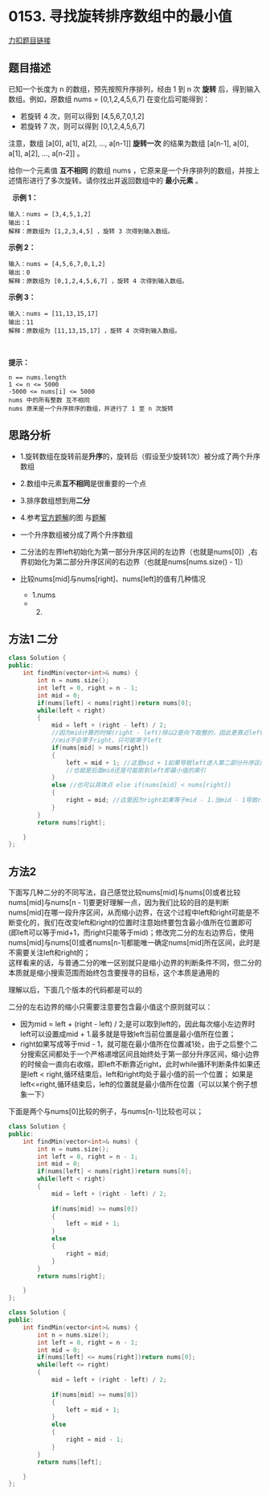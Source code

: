 # 0153. 寻找旋转排序数组中的最小值

[力扣题目链接](https://leetcode-cn.com/problems/find-minimum-in-rotated-sorted-array/)   


## 题目描述  

已知一个长度为 n 的数组，预先按照升序排列，经由 1 到 n 次 **旋转** 后，得到输入数组。例如，原数组 nums = [0,1,2,4,5,6,7] 在变化后可能得到：    
* 若旋转 4 次，则可以得到 [4,5,6,7,0,1,2]  
* 若旋转 7 次，则可以得到 [0,1,2,4,5,6,7]  

注意，数组 [a[0], a[1], a[2], ..., a[n-1]] **旋转一次** 的结果为数组 [a[n-1], a[0], a[1], a[2], ..., a[n-2]] 。  

给你一个元素值 **互不相同** 的数组 nums ，它原来是一个升序排列的数组，并按上述情形进行了多次旋转。请你找出并返回数组中的 **最小元素** 。  

 
**示例 1：**

    输入：nums = [3,4,5,1,2]
    输出：1
    解释：原数组为 [1,2,3,4,5] ，旋转 3 次得到输入数组。

**示例 2：**

    输入：nums = [4,5,6,7,0,1,2]
    输出：0
    解释：原数组为 [0,1,2,4,5,6,7] ，旋转 4 次得到输入数组。

**示例 3：**

    输入：nums = [11,13,15,17]
    输出：11
    解释：原数组为 [11,13,15,17] ，旋转 4 次得到输入数组。
 

**提示：**

    n == nums.length
    1 <= n <= 5000
    -5000 <= nums[i] <= 5000
    nums 中的所有整数 互不相同
    nums 原来是一个升序排序的数组，并进行了 1 至 n 次旋转


## 思路分析  

* 1.旋转数组在旋转前是**升序**的，旋转后（假设至少旋转1次）被分成了两个升序数组  
* 2.数组中元素**互不相同**是很重要的一个点  
* 3.排序数组想到用**二分**  
* 4.参考[官方题解](https://leetcode-cn.com/problems/find-minimum-in-rotated-sorted-array/solution/xun-zhao-xuan-zhuan-pai-xu-shu-zu-zhong-5irwp/)的图
与[题解](https://leetcode-cn.com/problems/find-minimum-in-rotated-sorted-array/solution/er-fen-cha-zhao-wei-shi-yao-zuo-you-bu-dui-cheng-z/)  

* 一个升序数组被分成了两个升序数组  
* 二分法的左界left初始化为第一部分升序区间的左边界（也就是nums[0]）,右界初始化为第二部分升序区间的右边界（也就是nums[nums.size() - 1]）  
* 比较nums[mid]与nums[right]、nums[left]的值有几种情况 
    * 1.nums
    * 2.

    
## 方法1 二分   

```cpp
class Solution {
public:
    int findMin(vector<int>& nums) {
        int n = nums.size();
        int left = 0, right = n - 1;
        int mid = 0;
        if(nums[left] < nums[right])return nums[0];
        while(left < right)
        {
            mid = left + (right - left) / 2;
            //因为mid计算的时候(right - left)除以2是向下取整的，因此更靠近left
            //mid不会等于right，只可能等于left        
            if(nums[mid] > nums[right])
            {
                left = mid + 1; //这里mid + 1如果导致left进入第二部分升序区间，后面判断nums[mid] > nums[right]一定不满足，因此进入else语句中，即认为此时nums[mid]位于第二部分升序区间，之后缩小右边界，是可以的
                //也就是后面mid还是可能取到left即最小值的索引
            }
            else //也可以具体点 else if(nums[mid] < nums[right])
            {
                right = mid; //这里因为right如果等于mid - 1.当mid - 1导致right进入第一部分升序区间后，后面由left和right时求得mid不可能等于right，因此最小值无法被取到；而且后面明明已经进入第一部分升序区间，但由于nums[mid] < nums[right]成立，因此会被认为还是第二部分升序区间，继续缩小右边界，导致最小值越来越远  
            }
        }
        return nums[right];

    }
};
```


## 方法2 

下面写几种二分的不同写法，自己感觉比较nums[mid]与nums[0]或者比较nums[mid]与nums[n - 1]要更好理解一点，因为我们比较的目的是判断nums[mid]在哪一段升序区间，从而缩小边界，在这个过程中left和right可能是不断变化的，我们在改变left和right的位置时注意始终要包含最小值所在位置即可(即left可以等于mid+1，而right只能等于mid)；修改完二分的左右边界后，使用nums[mid]与nums[0]或者nums[n-1]都能唯一确定nums[mid]所在区间，此时是不需要关注left和right的；  
这样看来的话，与普通二分的唯一区别就只是缩小边界的判断条件不同，但二分的本质就是缩小搜索范围而始终包含要搜寻的目标，这个本质是通用的  

理解以后，下面几个版本的代码都是可以的 

二分的左右边界的缩小只需要注意要包含最小值这个原则就可以：
* 因为mid = left + (right - left) / 2;是可以取到left的，因此每次缩小左边界时left可以设置成mid + 1.最多就是导致left当前位置是最小值所在位置； 
* right如果写成等于mid - 1，就可能在最小值所在位置减1处，由于之后整个二分搜索区间都处于一个严格递增区间且始终处于第一部分升序区间，缩小边界的时候会一直向右收缩，即left不断靠近right，此时while循环判断条件如果还是left < right,循环结束后，left和right均处于最小值的前一个位置； 如果是left<=right,循环结束后，left的位置就是最小值所在位置（可以以某个例子想象一下）


下面是两个与nums[0]比较的例子，与nums[n-1]比较也可以；  

```cpp
class Solution {
public:
    int findMin(vector<int>& nums) {
        int n = nums.size();
        int left = 0, right = n - 1;
        int mid = 0;
        if(nums[left] < nums[right])return nums[0];
        while(left < right)
        {
            mid = left + (right - left) / 2;
            
            if(nums[mid] >= nums[0])
            {
                left = mid + 1; 
            }
            else 
            {
                right = mid; 
            }
        }
        return nums[right];

    }
};
```


```cpp
class Solution {
public:
    int findMin(vector<int>& nums) {
        int n = nums.size();
        int left = 0, right = n - 1;
        int mid = 0;
        if(nums[left] <= nums[right])return nums[0];
        while(left <= right)
        {
            mid = left + (right - left) / 2;
            
            if(nums[mid] >= nums[0])
            {
                left = mid + 1; 
            }
            else 
            {
                right = mid - 1; 
            }
        }
        return nums[left];

    }
};
```